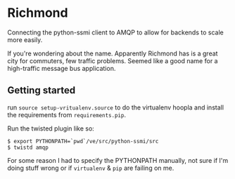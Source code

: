 Richmond
========

Connecting the python-ssmi client to AMQP to allow for backends to scale more easily. 

If you're wondering about the name. Apparently Richmond has is a great city for commuters, few traffic problems. Seemed like a good name for a high-traffic message bus application.

Getting started
---------------

run `source setup-vritualenv.source` to do the virtualenv hoopla and install the requirements from `requirements.pip`.

Run the twisted plugin like so:

    $ export PYTHONPATH=`pwd`/ve/src/python-ssmi/src
    $ twistd amqp

For some reason I had to specify the PYTHONPATH manually, not sure if I'm doing stuff wrong or if `virtualenv` & `pip` are failing on me.